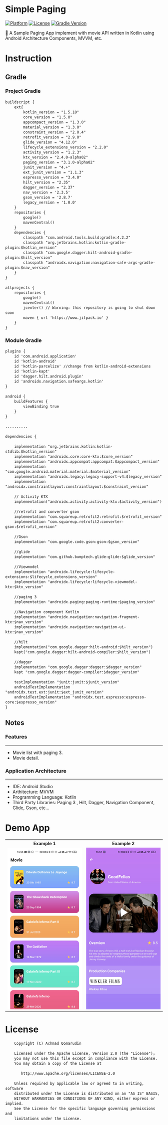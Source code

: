 # Simple Paging

[![Platform](https://img.shields.io/badge/platform-Android-yellow.svg)](https://www.android.com)
[![License](https://img.shields.io/badge/license-Apache%202-4EB1BA.svg?style=flat-square)](https://www.apache.org/licenses/LICENSE-2.0.html)
[![Gradle Version](https://img.shields.io/badge/gradle-6.7.1-green.svg)](https://docs.gradle.org/current/release-notes)

📰 A Sample Paging App implement with movie API written in Kotlin using Android Architecture Components, MVVM, etc.

# Instruction

## Gradle

### Project Gradle
```
buildscript {
    ext{
        kotlin_version = "1.5.10"
        core_version = "1.5.0"
        appcompact_version = "1.3.0"
        material_version = "1.3.0"
        constraint_version = "2.0.4"
        retrofit_version = "2.9.0"
        glide_version = "4.12.0"
        lifecycle_extensions_version = "2.2.0"
        activity_version = "1.2.3"
        ktx_version = "2.4.0-alpha02"
        paging_version = "3.1.0-alpha02"
        junit_version = "4.+"
        ext_junit_version = "1.1.3"
        espresso_version = "3.4.0"
        hilt_version = "2.35"
        dagger_version = "2.37"
        nav_version = '2.3.5'
        gson_version = '2.8.7'
        legacy_version = '1.0.0'
    }
    repositories {
        google()
        mavenCentral()
    }
    dependencies {
        classpath "com.android.tools.build:gradle:4.2.2"
        classpath "org.jetbrains.kotlin:kotlin-gradle-plugin:$kotlin_version"
        classpath "com.google.dagger:hilt-android-gradle-plugin:$hilt_version"
        classpath "androidx.navigation:navigation-safe-args-gradle-plugin:$nav_version"
    }
}

allprojects {
    repositories {
        google()
        mavenCentral()
        jcenter() // Warning: this repository is going to shut down soon
        maven { url 'https://www.jitpack.io' }
    }
}
```

### Module Gradle
```
plugins {
    id 'com.android.application'
    id 'kotlin-android'
    id 'kotlin-parcelize' //change from kotlin-android-extensions
    id 'kotlin-kapt'
    id 'dagger.hilt.android.plugin'
    id 'androidx.navigation.safeargs.kotlin'
}

android {
    buildFeatures {
        viewBinding true
    }
}

..........

dependencies {

    implementation "org.jetbrains.kotlin:kotlin-stdlib:$kotlin_version"
    implementation "androidx.core:core-ktx:$core_version"
    implementation "androidx.appcompat:appcompat:$appcompact_version"
    implementation "com.google.android.material:material:$material_version"
    implementation "androidx.legacy:legacy-support-v4:$legacy_version"
    implementation "androidx.constraintlayout:constraintlayout:$constraint_version"

    // Activity KTX
    implementation("androidx.activity:activity-ktx:$activity_version")

    //retrofit and converter gson
    implementation "com.squareup.retrofit2:retrofit:$retrofit_version"
    implementation "com.squareup.retrofit2:converter-gson:$retrofit_version"

    //Gson
    implementation "com.google.code.gson:gson:$gson_version"

    //glide
    implementation "com.github.bumptech.glide:glide:$glide_version"

    //Viewmodel
    implementation "androidx.lifecycle:lifecycle-extensions:$lifecycle_extensions_version"
    implementation "androidx.lifecycle:lifecycle-viewmodel-ktx:$ktx_version"

    //paging 3
    implementation "androidx.paging:paging-runtime:$paging_version"

    //Navigation component Kotlin
    implementation "androidx.navigation:navigation-fragment-ktx:$nav_version"
    implementation "androidx.navigation:navigation-ui-ktx:$nav_version"

    //hilt
    implementation("com.google.dagger:hilt-android:$hilt_version")
    kapt("com.google.dagger:hilt-android-compiler:$hilt_version")

    //dagger
    implementation "com.google.dagger:dagger:$dagger_version"
    kapt "com.google.dagger:dagger-compiler:$dagger_version"

    testImplementation "junit:junit:$junit_version"
    androidTestImplementation "androidx.test.ext:junit:$ext_junit_version"
    androidTestImplementation "androidx.test.espresso:espresso-core:$espresso_version"
}
```

## Notes

### Features
---
- Movie list with paging 3.
- Movie detail.

### Application Architecture
---
- IDE: Android Studio
- Arthitecture: MVVM
- Programming Language: Kotlin
- Third Party Libraries: Paging 3 , Hilt, Dagger, Navigation Component, Glide, Gson, etc...

# Demo App

<table style="width:100%">
  <tr>
    <th>Example 1</th>
    <th>Example 2</th>
  </tr>
  <tr>
    <td><img src="screenshot/home.jpg"/></td>
    <td><img src="screenshot/detail.jpg"/></td>
  </tr>
</table>

# License

```
    Copyright (C) Achmad Qomarudin

    Licensed under the Apache License, Version 2.0 (the "License");
    you may not use this file except in compliance with the License.
    You may obtain a copy of the License at

       http://www.apache.org/licenses/LICENSE-2.0

    Unless required by applicable law or agreed to in writing, software
    distributed under the License is distributed on an "AS IS" BASIS,
    WITHOUT WARRANTIES OR CONDITIONS OF ANY KIND, either express or implied.
    See the License for the specific language governing permissions and
    limitations under the License.
```
